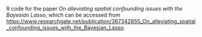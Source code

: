 R code for the paper *On alleviating spatial confounding issues with the Bayesian Lasso*, which can be accessed from https://www.researchgate.net/publication/367342855_On_alleviating_spatial_confounding_issues_with_the_Bayesian_Lasso.
